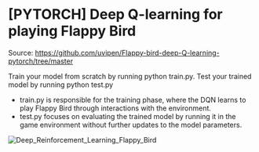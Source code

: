 # [PYTORCH] Deep Q-learning for playing Flappy Bird

Source: https://github.com/uvipen/Flappy-bird-deep-Q-learning-pytorch/tree/master

Train your model from scratch by running python train.py.
Test your trained model by running python test.py

+ train.py is responsible for the training phase, where the DQN learns to play Flappy Bird through interactions with the environment.
+ test.py focuses on evaluating the trained model by running it in the game environment without further updates to the model parameters. 

![Deep_Reinforcement_Learning_Flappy_Bird](https://github.com/bachthyaglx/Deep-Q-Learning-Flappy-Bird/assets/62774638/b17368bc-1bee-48ed-a4f2-3bc6baa76f99)
